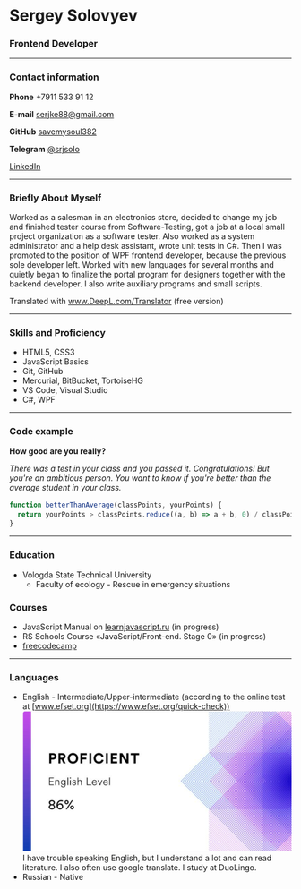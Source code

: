 # Sergey Solovyev

### Frontend Developer

---

### Contact information

**Phone** +7911 533 91 12

**E-mail** serjke88@gmail.com

**GitHub** [savemysoul382](https://github.com/savemysoul382/)

**Telegram** [@srjsolo](https://t.me/srjsolo)

[LinkedIn](https://www.linkedin.com/in/sergey-solovyev-239014148/)

---

### Briefly About Myself

Worked as a salesman in an electronics store, decided to change my job and finished tester course from Software-Testing, got a job at a local small project organization as a software tester. Also worked as a system administrator and a help desk assistant, wrote unit tests in C#.
Then I was promoted to the position of WPF frontend developer, because the previous sole developer left. Worked with new languages for several months and quietly began to finalize the portal program for designers together with the backend developer. I also write auxiliary programs and small scripts.

Translated with www.DeepL.com/Translator (free version)

---

### Skills and Proficiency

- HTML5, CSS3
- JavaScript Basics
- Git, GitHub
- Mercurial, BitBucket, TortoiseHG
- VS Code, Visual Studio
- C#, WPF

---

### Code example

**How good are you really?**

*There was a test in your class and you passed it. Congratulations!
But you're an ambitious person. You want to know if you're better than the average student in your class.*

```javascript
function betterThanAverage(classPoints, yourPoints) {
  return yourPoints > classPoints.reduce((a, b) => a + b, 0) / classPoints.length;
}
```

---

### Education

- Vologda State Technical University
  - Faculty of ecology - Rescue in emergency situations

### Courses

- JavaScript Manual on [learnjavascript.ru](https://learn.javascript.ru/) (in progress)
- RS Schools Course «JavaScript/Front-end. Stage 0» (in progress)
- [freecodecamp](https://www.freecodecamp.org/)

---

### Languages

- English \-  Intermediate/Upper-intermediate (according to the online test at [www.efset.org](https://www.efset.org/quick-check))
  ![EFset Score](/images/efset-english-level.png)
  I have trouble speaking English, but I understand a lot and can read literature. I also often use google translate. I study at DuoLingo.
- Russian \- Native
